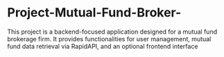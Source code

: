 # Project-Mutual-Fund-Broker-
This project is a backend-focused application designed for a mutual fund brokerage firm. It provides functionalities for user management, mutual fund data retrieval via RapidAPI, and an optional frontend interface
